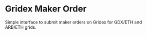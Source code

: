 # Gridex Maker Order
Simple interface to submit maker orders on Gridex for GDX/ETH and ARB/ETH grids.
